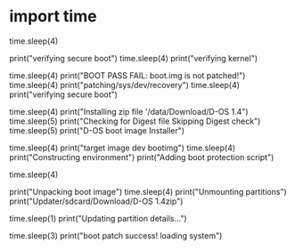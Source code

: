 # import time
time.sleep(4)

print("verifying secure boot")
time.sleep(4)
print("verifying kernel")

time.sleep(4)
print("BOOT PASS FAIL: boot.img is not patched!")
time.sleep(4)
print("patching/sys/dev/recovery")
time.sleep(4)
print("verifying secure boot")

time.sleep(4)
print("Installing zip file '/data/Download/D-OS 1.4")
time.sleep(5)
print("Checking for Digest file Skipping Digest check")
time.sleep(5)
print("D-OS boot image Installer")

time.sleep(4)
print("target image dev bootimg")
time.sleep(4)
print("Constructing environment")
print("Adding boot protection script")

time.sleep(4)

print("Unpacking boot image")
time.sleep(4)
print("Unmounting partitions")
print("Updater/sdcard/Download/D-OS 1.4zip")

time.sleep(1)
print("Updating partition details...")

time.sleep(3)
print("boot patch success! loading system")


